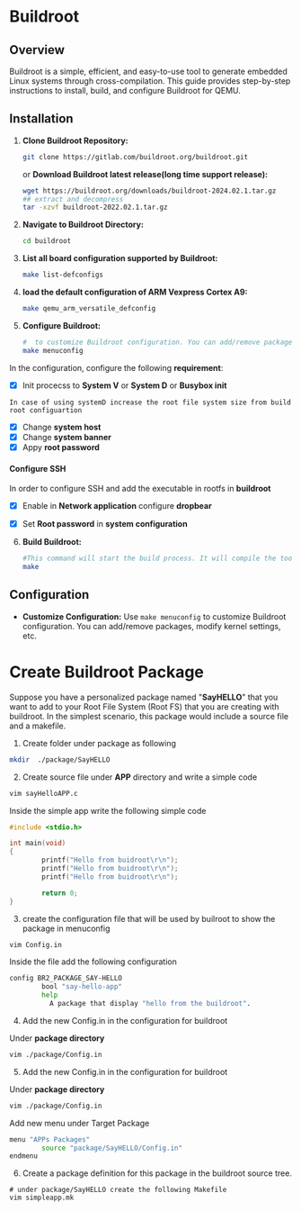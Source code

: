 # Buildroot 

## Overview

Buildroot is a simple, efficient, and easy-to-use tool to generate embedded Linux systems through cross-compilation. This guide provides step-by-step instructions to install, build, and configure Buildroot for QEMU.


## Installation

1. **Clone Buildroot Repository:**
    ```bash
    git clone https://gitlab.com/buildroot.org/buildroot.git
    ```
    or **Download Buildroot latest release(long time support release):**
    ```bash
    wget https://buildroot.org/downloads/buildroot-2024.02.1.tar.gz
    ## extract and decompress
    tar -xzvf buildroot-2022.02.1.tar.gz
    ```
    
2. **Navigate to Buildroot Directory:**
    ```bash
    cd buildroot
    ```
    
3. **List all board configuration supported by Buildroot:**
    ```bash
    make list-defconfigs
    ```    
4. **load the default configuration of ARM Vexpress Cortex A9:**
    ```bash
    make qemu_arm_versatile_defconfig
    ```
    
5. **Configure Buildroot:**
    ```bash
    #  to customize Buildroot configuration. You can add/remove packages, modify kernel settings, etc.	
    make menuconfig
    ```

In the configuration, configure the following **requirement**:

- [x]  Init procecss to **System V** or **System D** or **Busybox init**

`In case of using systemD increase the root file system size from build root configuartion`

- [x]  Change **system host**
- [x] Change **system banner**
- [x]  Appy **root password**

#### Configure SSH

In order to configure SSH and add the executable in rootfs in **buildroot**

- [x]  Enable in **Network application** configure **dropbear**
- [x]  Set **Root password** in **system configuration**


6. **Build Buildroot:**
    ```bash
    #This command will start the build process. It will compile the toolchain, kernel, bootloader, and root filesystem.
    make
    ```
    
## Configuration

- **Customize Configuration:**
    Use `make menuconfig` to customize Buildroot configuration. You can add/remove packages, modify kernel settings, etc.


# Create Buildroot Package

Suppose you have a personalized package named "**SayHELLO**" that you want to add to your Root File System (Root FS) that you are creating with buildroot. In the simplest scenario, this package would include a source file and a makefile.

1.  Create folder under package as following

```bash
mkdir  ./package/SayHELLO
```

2. Create source file under **APP** directory and write a simple code

```bash
vim sayHelloAPP.c
```

Inside the simple app write the following simple code

```c
#include <stdio.h>

int main(void)
{
        printf("Hello from buidroot\r\n");
        printf("Hello from buidroot\r\n");
        printf("Hello from buidroot\r\n");

        return 0;
}
```

3. create the configuration file that will be used by builroot to show the package in menuconfig

```bash
vim Config.in
```

Inside the file add the following configuration

```bash
config BR2_PACKAGE_SAY-HELLO
        bool "say-hello-app"
        help
          A package that display "hello from the buildroot".
```

4. Add the new Config.in in the configuration for buildroot

Under **package directory**

```bash
vim ./package/Config.in
```

5. Add the new Config.in in the configuration for buildroot

Under **package directory**
```bash
vim ./package/Config.in
```
Add new menu under Target Package
```bash
menu "APPs Packages"
        source "package/SayHELLO/Config.in"
endmenu
```

6. Create a package definition for this package in the buildroot source tree.
```
# under package/SayHELLO create the following Makefile
vim simpleapp.mk
```







